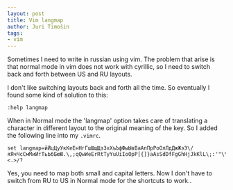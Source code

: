 ```yaml
---
layout: post
title: Vim langmap
author: Juri Timošin
tags:
- vim
---
```


Sometimes I need to write in russian using vim. The problem that arise is that normal mode in vim
does not work with cyrillic, so I need to switch back and forth between US and RU layouts.

<!--more-->

I don't like switching layouts back and forth all the time. So eventually I found some kind of
solution to this:

```
:help langmap
```

When in Normal mode the 'langmap' option takes care of translating a character in different
layout to the original meaning of the key. So I added the following line into my `.vimrc`.

```
set langmap=йЙцЦуУкКеЕнНгГшШщЩзЗхХъЪфФыЫвВаАпПрРоОлЛдДжЖэЭ\/яЯчЧсСмМиИтТьЬбБюЮ.\,;qQwWeErRtTyYuUiIoOpP[{]}aAsSdDfFgGhHjJkKlL\;:'"\\|zZxXcCvVbBnNmM\,<.>/?
```

Yes, you need to map both small and capital letters. Now I don't have to switch from RU to US in
Normal mode for the shortcuts to work..
